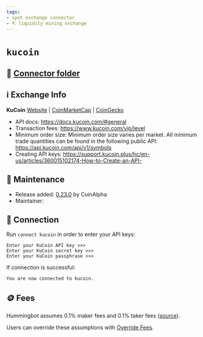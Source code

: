 ```yaml
---
tags:
- spot exchange connector
- ⛏️ liquidity mining exchange
---
```


# `kucoin`

## 📁 [Connector folder](https://github.com/CoinAlpha/hummingbot/tree/master/hummingbot/connector/exchange/kucoin)

## ℹ️ Exchange Info

**KuCoin** 
[Website](https://www.kucoin.com/) | [CoinMarketCap](https://coinmarketcap.com/exchanges/kucoin/) | [CoinGecko](https://www.coingecko.com/en/exchanges/kucoin)

* API docs: https://docs.kucoin.com/#general
* Transaction fees: https://www.kucoin.com/vip/level
* Minimum order size: Minimum order size varies per market. All minimum trade quantities can be found in the following public API: https://api.kucoin.com/api/v1/symbols
* Creating API keys: https://support.kucoin.plus/hc/en-us/articles/360015102174-How-to-Create-an-API-

## 👷 Maintenance

* Release added: [0.23.0](/release-notes/0.23.0/) by CoinAlpha
* Maintainer: 

## 🔑 Connection

Run `connect kucoin` in order to enter your API keys:
 
```
Enter your KuCoin API key >>>
Enter your KuCoin secret key >>>
Enter your KuCoin passphrase >>>
```

If connection is successful:
```
You are now connected to kucoin.
```

## 🪙 Fees

Hummingbot assumes 0.1% maker fees and 0.1% taker fees ([source](https://github.com/CoinAlpha/hummingbot/blob/master/hummingbot/connector/exchange/kucoin/kucoin_utils.py#L12)).

Users can override these assumptions with [Override Fees](/global-configs/override-fees/).